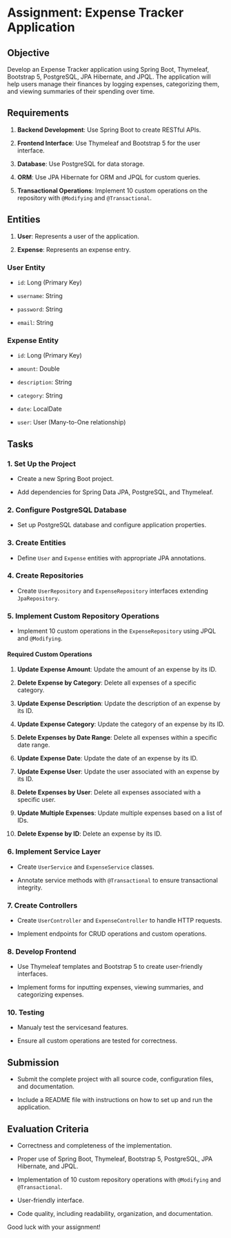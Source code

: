 # Assignment: Expense Tracker Application



## Objective

Develop an Expense Tracker application using Spring Boot, Thymeleaf, Bootstrap 5, PostgreSQL, JPA Hibernate, and JPQL. The application will help users manage their finances by logging expenses, categorizing them, and viewing summaries of their spending over time.



## Requirements

1. **Backend Development**: Use Spring Boot to create RESTful APIs.

2. **Frontend Interface**: Use Thymeleaf and Bootstrap 5 for the user interface.

3. **Database**: Use PostgreSQL for data storage.

4. **ORM**: Use JPA Hibernate for ORM and JPQL for custom queries.

5. **Transactional Operations**: Implement 10 custom operations on the repository with `@Modifying` and `@Transactional`.



## Entities

1. **User**: Represents a user of the application.

2. **Expense**: Represents an expense entry.



### User Entity

- `id`: Long (Primary Key)

- `username`: String

- `password`: String

- `email`: String



### Expense Entity

- `id`: Long (Primary Key)

- `amount`: Double

- `description`: String

- `category`: String

- `date`: LocalDate

- `user`: User (Many-to-One relationship)



## Tasks



### 1. Set Up the Project

- Create a new Spring Boot project.

- Add dependencies for Spring Data JPA, PostgreSQL, and Thymeleaf.



### 2. Configure PostgreSQL Database

- Set up PostgreSQL database and configure application properties.



### 3. Create Entities

- Define `User` and `Expense` entities with appropriate JPA annotations.



### 4. Create Repositories

- Create `UserRepository` and `ExpenseRepository` interfaces extending `JpaRepository`.



### 5. Implement Custom Repository Operations

- Implement 10 custom operations in the `ExpenseRepository` using JPQL and `@Modifying`.



#### Required Custom Operations

1. **Update Expense Amount**: Update the amount of an expense by its ID.

2. **Delete Expense by Category**: Delete all expenses of a specific category.

3. **Update Expense Description**: Update the description of an expense by its ID.

4. **Update Expense Category**: Update the category of an expense by its ID.

5. **Delete Expenses by Date Range**: Delete all expenses within a specific date range.

6. **Update Expense Date**: Update the date of an expense by its ID.

7. **Update Expense User**: Update the user associated with an expense by its ID.

8. **Delete Expenses by User**: Delete all expenses associated with a specific user.

9. **Update Multiple Expenses**: Update multiple expenses based on a list of IDs.

10. **Delete Expense by ID**: Delete an expense by its ID.



### 6. Implement Service Layer

- Create `UserService` and `ExpenseService` classes.

- Annotate service methods with `@Transactional` to ensure transactional integrity.



### 7. Create Controllers

- Create `UserController` and `ExpenseController` to handle HTTP requests.

- Implement endpoints for CRUD operations and custom operations.



### 8. Develop Frontend

- Use Thymeleaf templates and Bootstrap 5 to create user-friendly interfaces.

- Implement forms for inputting expenses, viewing summaries, and categorizing expenses.







### 10. Testing

- Manualy test the servicesand features.

- Ensure all custom operations are tested for correctness.



## Submission

- Submit the complete project with all source code, configuration files, and documentation.

- Include a README file with instructions on how to set up and run the application.



## Evaluation Criteria

- Correctness and completeness of the implementation.

- Proper use of Spring Boot, Thymeleaf, Bootstrap 5, PostgreSQL, JPA Hibernate, and JPQL.

- Implementation of 10 custom repository operations with `@Modifying` and `@Transactional`.

- User-friendly interface.

- Code quality, including readability, organization, and documentation.



Good luck with your assignment!
